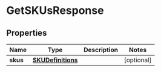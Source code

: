 

# GetSKUsResponse


## Properties

| Name | Type | Description | Notes |
|------------ | ------------- | ------------- | -------------|
|**skus** | [**SKUDefinitions**](SKUDefinitions.md) |  |  [optional] |



